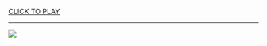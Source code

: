
<a href="https://premium76.site?title=google_memory_game&ref=13M">CLICK TO PLAY</a></h3>
<hr>

<a href="https://premium76.site?title=google_memory_game&ref=13M"><img src="https://clearcache.store/games.png"></a>


